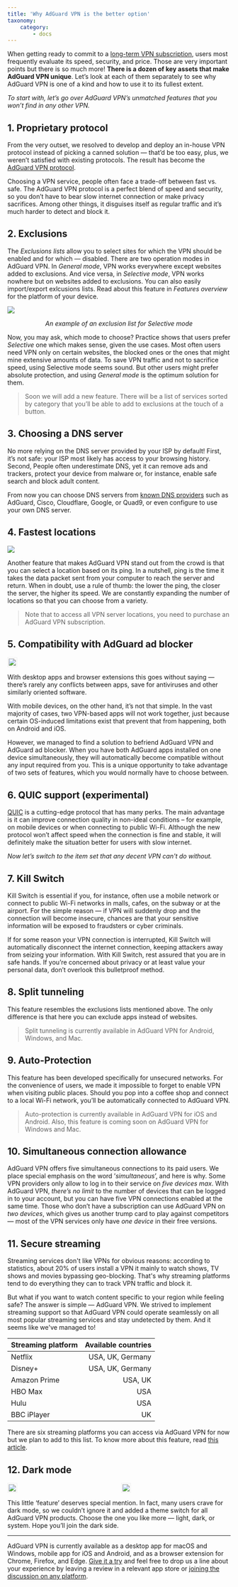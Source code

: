 ```yaml
---
title: 'Why AdGuard VPN is the better option'
taxonomy:
    category:
        - docs
---
```


When getting ready to commit to a [long-term VPN subscription](https://adguard-vpn.com/en/license.html), users most frequently evaluate its speed, security, and price. Those are very important points but there is so much more! **There is a dozen of key assets that make AdGuard VPN unique**. Let’s look at each of them separately to see why AdGuard VPN is one of a kind and how to use it to its fullest extent.  

*To start with, let’s go over AdGuard VPN’s unmatched features that you won’t find in any other VPN.*

## 1. Proprietary protocol
From the very outset, we resolved to develop and deploy an in-house VPN protocol instead of picking a canned solution — that’d be too easy, plus, we weren’t satisfied with existing protocols. The result has become the [AdGuard VPN protocol](https://kb.adguard.com/en/vpn/adguard-vpn-general/how-adguard-vpn-protocol-works).

Choosing a VPN service, people often face a trade-off between fast vs. safe. The AdGuard VPN protocol is a perfect blend of speed and security, so you don’t have to bear slow internet connection or make privacy sacrifices. Among other things, it disguises itself as regular traffic and it’s much harder to detect and block it.

## 2. Exclusions 
The *Exclusions lists* allow you to select sites for which the VPN should be enabled and for which — disabled.
There are two operation modes in AdGuard VPN. In *General mode*, VPN works everywhere except websites added to exclusions. And vice versa, in *Selective mode*, VPN works nowhere but on websites added to exclusions. You can also easily import/export exlcusions lists. Read about this feature in *Features overview* for the platform of your device. 

<img src="https://cdn.adguard.com/public/Adguard/Blog/vpn_export_exclusions.png?" style="max-width: 700px" /><p align="center"><i>An example of an exclusion list for Selective mode</i><p>

Now, you may ask, which mode to choose? Practice shows that users prefer *Selective* one which makes sense, given the use cases. Most often users need VPN only on certain websites, the blocked ones or the ones that might mine extensive amounts of data. To save VPN traffic and not to sacrifice speed, using Selective mode seems sound. But other users might prefer absolute protection, and using *General mode* is the optimum solution for them.

> Soon we will add a new feature. There will be a list of services sorted by category that you’ll be able to add to exclusions at the touch of a button. 

## 3. Choosing a DNS server
No more relying on the DNS server provided by your ISP by default! First, it’s not safe: your ISP most likely has access to your browsing history. Second, People often underestimate DNS, yet it can remove ads and trackers, protect your device from malware or, for instance, enable safe search and block adult content.
    
From now you can choose DNS servers from [known DNS providers](https://kb.adguard.com/en/general/dns-providers) such as AdGuard, Cisco, Cloudflare, Google, or Quad9, or even configure to use your own DNS server. 

## 4. Fastest locations
    
<img src="https://cdn.adguard.com/public/Adguard/Blog/vpn/release/VPN_for_Mac/main-en.png">
    
Another feature that makes AdGuard VPN stand out from the crowd is that you can select a location based on its ping. In a nutshell, ping is the time it takes the data packet sent from your computer to reach the server and return. When in doubt, use a rule of thumb: the lower the ping, the closer the server, the higher its speed. We are constantly expanding the number of locations so that you can choose from a variety.

> Note that to access all VPN server locations, you need to purchase an AdGuard VPN subscription.

## 5. Compatibility with AdGuard ad blocker
    
<img src="https://cdn.adguard.com/public/Adguard/kb/VPN/android_compatibility_mode.png" style="border: 1px solid #efefef; max-width: 350px; padding: 2px;">

With desktop apps and browser extensions this goes without saying — there’s rarely any conflicts between apps, save for antiviruses and other similarly oriented software.

With mobile devices, on the other hand, it’s not that simple. In the vast majority of cases, two VPN-based apps will not work together, just because certain OS-induced limitations exist that prevent that from happening, both on Android and iOS.

However, we managed to find a solution to befriend AdGuard VPN and AdGuard ad blocker. When you have both AdGuard apps installed on one device simultaneously, they will automatically become compatible without any input required from you. This is a unique opportunity to take advantage of two sets of features, which you would normally have to choose between.
    
## 6. QUIC support (experimental)
[QUIC](https://adguard.com/en/blog/dns-over-quic.html#whatisquic) is a cutting-edge protocol that has many perks. The main advantage is it can improve connection quality in non-ideal conditions – for example, on mobile devices or when connecting to public Wi-Fi. Although the new protocol won’t affect speed when the connection is fine and stable, it will definitely make the situation better for users with slow internet.
    
*Now let’s switch to the item set that any decent VPN can't do without.* 

## 7. Kill Switch
Kill Switch is essential if you, for instance, often use a mobile network or connect to public Wi-Fi networks in malls, cafes, on the subway or at the airport. For the simple reason — if VPN will suddenly drop and the connection will become insecure, chances are that your sensitive information will be exposed to fraudsters or cyber criminals.

If for some reason your VPN connection is interrupted, Kill Switch will automatically disconnect the internet connection, keeping attackers away from seizing your information. With Kill Switch, rest assured that you are in safe hands. If you’re concerned about privacy or at least value your personal data, don’t overlook this bulletproof method.

## 8. Split tunneling
This feature resembles the exclusions lists mentioned above. The only difference is that here you can exclude apps instead of websites.

> Split tunneling is currently available in AdGuard VPN for Android, Windows, and Mac.
 
## 9. Auto-Protection
This feature has been developed specifically for unsecured networks. For the convenience of users, we made it impossible to forget to enable VPN when visiting public places. Should you pop into a coffee shop and connect to a local Wi-Fi network, you’ll be automatically connected to AdGuard VPN.

> Auto-protection is currently available in AdGuard VPN for iOS and Android. Also, this feature is coming soon on AdGuard VPN for Windows and Mac.

## 10. Simultaneous connection allowance
AdGuard VPN offers five simultaneous connections to its paid users. We place special emphasis on the word ’*simultaneous*’, and here is why. Some VPN providers only allow to log in to their service on *five devices max*. With AdGuard VPN, *there’s no limit* to the number of devices that can be logged in to your account, but you can have five VPN connections enabled at the same time. Those who don’t have a subscription can use AdGuard VPN on *two devices*, which gives us another trump card to play against competitors — most of the VPN services only have *one device* in their free versions.

## 11. Secure streaming 
Streaming services don't like VPNs for obvious reasons: according to statistics, about 20% of users install a VPN it mainly to watch shows, TV shows and movies bypassing geo-blocking. That's why streaming platforms tend to do everything they can to track VPN traffic and block it.

But what if you want to watch content specific to your region while feeling safe? The answer is simple — AdGuard VPN. We strived to implement streaming support so that AdGuard VPN could operate seamlessly on all most popular streaming services and stay undetected by them. And it seems like we've managed to!


| Streaming platform        | Available countries           |
| ------------- |-------------: |
| Netflix      | USA, UK, Germany |
| Disney+      | USA, UK, Germany      | 
| Amazon Prime | USA, UK      |
| HBO Max | USA      |
| Hulu | USA      |
| BBC iPlayer | UK      |    
    
There are six streaming platforms you can access via AdGuard VPN for now but we plan to add to this list. To know more about this feature, read [this article](https://adguard.com/en/blog/streaming-support-vpn.html).  

## 12. Dark mode
    
<div style="display:flex">
     <div style="flex:1;padding-right:5px;">
          <img src="https://cdn.adguard.com/public/Adguard/Blog/vpn/main_en_white.png" style="border: 1px solid #efefef; max-width: 350px; padding: 2px;">
     </div>
     <div style="flex:1;padding-left:5px;">
          <img src="https://cdn.adguard.com/public/Adguard/Blog/vpn/main_en_black.png" style="border: 1px solid #efefef; max-width: 350px; padding: 2px;">
     </div>
</div>

This little ‘feature’ deserves special mention. In fact, many users crave for dark mode, so we couldn’t ignore it and added a theme switch for all AdGuard VPN products. Choose the one you like more — light, dark, or system. Hope you’ll join the dark side.

- - - - - 
 
AdGuard VPN is currently available as a desktop app for macOS and Windows, mobile app for iOS and Android, and as a browser extension for Chrome, Firefox, and Edge. [Give it a try](https://adguard-vpn.com/en/welcome.html) and feel free to drop us a line about your experience by leaving a review in a relevant app store or [joining the discussion on any platform](https://adguard.com/en/discuss.html).